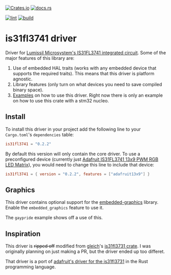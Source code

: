 [![Crates.io](https://img.shields.io/crates/v/is31fl3741)](https://crates.io/crates/is31fl3741)
[![docs.rs](https://img.shields.io/docsrs/is31fl3741)](https://docs.rs/is31fl3741/latest/is31fl3741/)

[![lint](https://github.com/FrameworkComputer/is31fl3741-rs/actions/workflows/lint.yml/badge.svg)](https://github.com/FrameworkComputer/is31fl3741-rs/actions/workflows/lint.yml)
[![build](https://github.com/FrameworkComputer/is31fl3741-rs/actions/workflows/build.yml/badge.svg)](https://github.com/FrameworkComputer/is31fl3741-rs/actions/workflows/build.yml)


# is31fl3741 driver

Driver for [Lumissil Microsystem's IS31FL3741 integrated circuit](https://www.lumissil.com/assets/pdf/core/IS31FL3741_DS.pdf). Some of the major features of this library are:

1. Use of embedded HAL traits (works with any embedded device that supports the required traits). This means that this driver is platform agnostic.
2. Library features (only turn on what devices you need to save compiled binary space).
3. [Examples](./examples) on how to use this driver.
Right now there is only an example on how to use this crate with a stm32 nucleo.

## Install

To install this driver in your project add the following line to your `Cargo.toml`'s `dependencies` table:

```toml
is31fl3741 = "0.2.2"
```

By default this version will only contain the core driver.
To use a preconfigured device (currently just [Adafruit IS31FL3741 13x9 PWM RGB LED Matrix](https://www.adafruit.com/product/5201)),
you would need to change this line to include that device:

```toml
is31fl3741 = { version = "0.2.2", features = ["adafruit13x9"] }
```

## Graphics

This driver contains optional support for the [embedded-graphics](https://docs.rs/embedded-graphics/latest/embedded_graphics/) library.
Enable the `embedded_graphics` feature to use it.

The `gaypride` example shows off a use of this.

## Inspiration

This driver is ~~ripped off~~ modified from [gleich](https://github.com/gleich/)'s [is31fl3731 crate](https://github.com/gleich/is31fl3731).
I was originally planning on just making a PR, but the driver ended up too differet.

That driver is a port of [adafruit's driver for the is31fl3731](https://github.com/adafruit/Adafruit_CircuitPython_IS31FL3731) in the Rust programming language.
